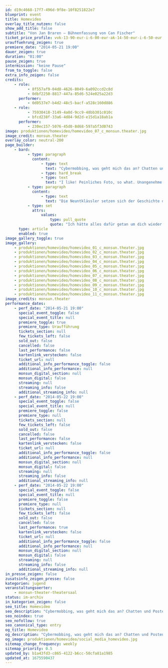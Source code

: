```yaml
---
id: d19c4668-17f7-496d-9f8e-10f8251822e7
blueprint: event
title: Homevideo
overlay_title_nutzen: false
show_add_title: false
subtitle: "Von Jan Braren – Bühnenfassung von Can Fischer"
ticket_price_profile: vvk-13-90-eur-i-6-00-eur-ak-14-50-eur-i-6-50-eur
urauffuehrung_zeigen: true
premiere_date: "2014-05-21 19:00"
dauer_zeigen: true
duration: "01:00"
pause_zeigen: true
intermission: "keine Pause"
from_to_toggle: false
extra_info_zeigen: false
credits:
    - role:
          - 8f557af9-04d8-4626-8049-6a092ccd2c8d
          - 0dbf2250-8817-447a-85d6-524e025a22d3
      performer:
          - 0d0537e7-b4d2-48c5-bacf-a528c160d886
    - role:
          - 75930418-3149-4a0d-9cc9-48bb301c010c
          - bfcd238f-33a6-4d84-9d2d-e15d1a18ab1a
      performer:
          - 230ec157-5076-45d0-8d68-597a5f3d0743
image: produktionen/homevideo/homevideo_07_c_monsun.theater.jpg
image_credit: monsun.theater
overlay_color: neutral-200
page_builder:
    - bard:
          - type: paragraph
            content:
                - type: text
                  text: "Cybermobbing, was geht mich das an? Chatten und Posten ist doch ganz normal.\_"
                - type: hard_break
                - type: text
                  text: "I like! Peinliches Foto, so what. Unangenehme Situation, aber lösbar. Aber was tun, wenn es nicht nur unangenehm ist, sondern einem Menschen das Rückgrat bricht? Wenn Dinge auftauchen, die man niemandem zeigen möchte? Die einfach keinen etwas angehen?"
          - type: paragraph
            content:
                - type: text
                  text: "Die Neuntklässler setzen sich der Geschichte des 15-jährigen Jakob auseinander, dessen Leben sich durch ein Video im Internet von einem auf den anderen Tag radikal verändert."
          - type: set
            attrs:
                values:
                    type: pull_quote
                    quote: "Ich hätte alles dafür getan um dich wieder auf die Erde zurückzuholen. Ohne dich macht mein Leben einfach keinen Sinn mehr"
      type: article
      enabled: true
image_gallery_toggle: true
image_gallery:
    - produktionen/homevideo/homevideo_01_c_monsun.theater.jpg
    - produktionen/homevideo/homevideo_02_c_monsun.theater.jpg
    - produktionen/homevideo/homevideo_03_c_monsun.theater.jpg
    - produktionen/homevideo/homevideo_04_c_monsun.theater.jpg
    - produktionen/homevideo/homevideo_05_c_monsun.theater.jpg
    - produktionen/homevideo/homevideo_06_c_monsun.theater.jpg
    - produktionen/homevideo/homevideo_07_c_monsun.theater.jpg
    - produktionen/homevideo/homevideo_08_c_monsun.theater.jpg
    - produktionen/homevideo/homevideo_09_c_monsun.theater.jpg
    - produktionen/homevideo/homevideo_10_c_monsun.theater.jpg
    - produktionen/homevideo/homevideo_11_c_monsun.theater.jpg
image_credits: monsun.theater
performance_dates:
    - perf_date: "2014-05-21 19:00"
      special_event_toggle: false
      special_event_title: null
      premiere_toggle: true
      premiere_type: Uraufführung
      tickets_section: null
      few_tickets_left: false
      sold_out: false
      cancelled: false
      last_performance: false
      kartenlink_verstecken: false
      ticket_url: null
      additional_info_performance_toggle: false
      additional_info_performance: null
      monsun_digital_section: null
      monsun_digital: false
      streaming: null
      streaming_info: false
      additional_streaming_info: null
    - perf_date: "2014-05-22 19:00"
      special_event_toggle: false
      special_event_title: null
      premiere_toggle: false
      premiere_type: null
      tickets_section: null
      few_tickets_left: false
      sold_out: false
      cancelled: false
      last_performance: false
      kartenlink_verstecken: false
      ticket_url: null
      additional_info_performance_toggle: false
      additional_info_performance: null
      monsun_digital_section: null
      monsun_digital: false
      streaming: null
      streaming_info: false
      additional_streaming_info: null
    - perf_date: "2014-05-22 19:00"
      special_event_toggle: false
      special_event_title: null
      premiere_toggle: false
      premiere_type: null
      tickets_section: null
      few_tickets_left: false
      sold_out: false
      cancelled: false
      last_performance: true
      kartenlink_verstecken: false
      ticket_url: null
      additional_info_performance_toggle: false
      additional_info_performance: null
      monsun_digital_section: null
      monsun_digital: false
      streaming: null
      streaming_info: false
      additional_streaming_info: null
in_presse_zeigen: false
zusatsinfo_zeigen_presse: false
kategorien: jugend
veranstaltungsoerter:
    - monsun-theater-theatersaal
status: im-archiv
in_kategorien_zeigen: false
seo_title: Homevideo
seo_description: "Cybermobbing, was geht mich das an? Chatten und Posten ist doch ganz normal.\_I like! Aber was tun, wenn es einem Menschen das Rückgrat bricht?"
seo_noindex: true
seo_nofollow: true
seo_canonical_type: entry
og_title: Homevideo
og_description: "Cybermobbing, was geht mich das an? Chatten und Posten ist doch ganz normal.\_I like! Aber was tun, wenn es einem Menschen das Rückgrat bricht?"
og_image: produktionen/homevideo/social_media_homevideo.jpg
sitemap_change_frequency: weekly
sitemap_priority: 0.5
updated_by: b1a43fd3-c865-4122-b6cc-50cfa81a1985
updated_at: 1675590437
---
```

